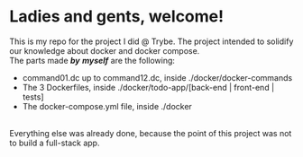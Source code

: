 # Ladies and gents, welcome!

This is my repo for the project I did @ Trybe.
The project intended to solidify our knowledge about docker and docker compose.
<br>
The parts made ***by*** ***myself*** are the following: <br>
* command01.dc up to command12.dc, inside ./docker/docker-commands
* The 3 Dockerfiles, inside ./docker/todo-app/[back-end | front-end | tests]
* The docker-compose.yml file, inside ./docker
<br>
Everything else was already done, because the point of this project was not to build a full-stack app.
